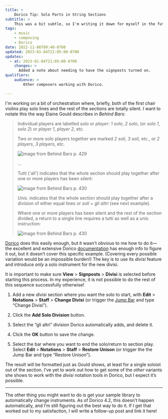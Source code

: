 ```yaml
---
title: >
    Dorico Tip: Solo Parts in String Sections
subtitle: >
    This was a bit subtle, so I'm writing it down for myself in the future (and maybe others, too!).
tags:
    - music
    - composing
    - Dorico
date: 2022-11-06T09:40-0700
updated: 2023-01-04T21:05:00-0700
updates:
  - at: 2023-01-04T21:05:00-0700
    changes: >
      Added a note about needing to have the signposts turned on.
qualifiers:
    audience: >
        Other composers working with Dorico.

---
```


I'm working on a bit of orchestration where, briefly, both of the first chair violins play solo lines and the rest of the sections are totally silent. I want to notate this the way Elaine Gould describes in <cite>Behind Bars</cite>:

> Individual players are labelled *solo* or *player: 1 solo*, *2 solo*, (or *solo 1*, *solo 2*) or *player 1*, *player 2*, etc.
> 
> Two or more solo players together are marked *2 soli*, *3 soli*, etc., or *2 players*, *3 players*, etc.
> 
> ![](https://cdn.chriskrycho.com/file/chriskrycho-com/images/2022/music%20notation/Behind%20Bars%20p.%20429.png "image from Behind Bars p. 429")
> 
> …
> 
> Tutti ('all') indicates that the whole section should play together after one or more players has been silent:
> 
> ![](https://cdn.chriskrycho.com/file/chriskrycho-com/images/2022/music%20notation/Behind%20Bars%20p.%20430a.png "image from Behind Bars p. 430")
> 
> *Unis.* indicates that the whole section should play together after a division of either equal lines or *soli* + *gli altri* (see next example).
> 
> Where one or more players has been silent and the rest of the section divided, a return to a single line requires a tutti as well as a *unis.* instruction:
> 
> ![](https://cdn.chriskrycho.com/file/chriskrycho-com/images/2022/music%20notation/Behind%20Bars%20p.%20430b.png "image from Behind Bars p. 430")

[Dorico][d] does this easily enough, but it wasn't obvious to me how to do it—the excellent and extensive Dorico [documentation][dd] has enough info to figure it out, but it doesn’t cover this specific example. (Covering every possible variation would be an impossible burden!) The key is to use its *divisi* feature and introduce *only* a solo instrument for the new divisi.

[d]: https://www.steinberg.net/dorico/
[dd]: https://steinberg.help/dorico_pro/v4/en/dorico/topics/notation_reference/notation_reference_divisi/notation_reference_divisi_c.html

<div class='note'>

It is important to make sure **View** > **Signposts** > **Divisi** is selected before starting this process. In my experience, it is not possible to do the rest of this sequence successfully otherwise!

</div>

1. Add a new *divisi* section where you want the solo to start, with **Edit** > **Notations** > **Staff** > **Change Divisi** (or trigger the [Jump Bar][j] and type “Change Divisi”).

2. Click the **Add Solo Division** button.

3. Select the “gli altri” division Dorico automatically adds, and delete it.

4. Click the **OK** button to save the change.

5. Select the bar where you want to end the solo/return to section play. Select **Edit** > **Notations** > **Staff** > **Restore Unison** (or trigger the the Jump Bar and type “Restore Unison”).

The result will be formatted just as Gould shows, at least for a single soloist out of the section. I’ve yet to work out how to get some of the *other* variants she shows to work with the *divisi* notation tools in Dorico, but I expect it’s possible.

[j]: https://steinberg.help/dorico_pro/v4/en/dorico/topics/user_interface/user_interface_jump_bar_r.html

---

The other thing you might want to do is get your sample library to automatically change instruments. As of Dorico 4.2, this doesn’t happen automatically, and I’m still figuring out the best way to do it. If I get that worked out to my satisfaction, I will write a follow-up post and link it here!



